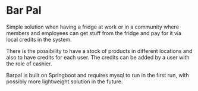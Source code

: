 # Bar Pal
Simple solution when having a fridge at work or in a community where members and employees
can get stuff from the fridge and pay for it via local credits in the system.

There is the possibility to have a stock of products in different locations and also to have credits for each user.
The credits can be added by a user with the role of cashier.

Barpal is built on Springboot and requires mysql to run in the first run, with possibly more lightweight solution in the future.

